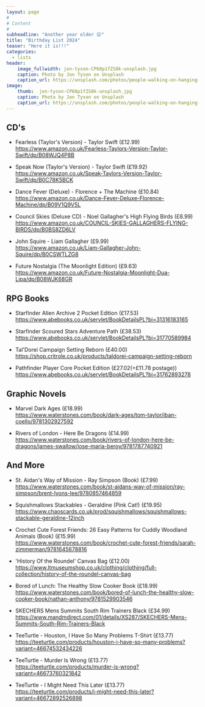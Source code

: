 ```yaml
---
layout: page
#
# Content
#
subheadline: "Another year older 😮"
title: "Birthday List 2024"
teaser: "Here it is!!!"
categories:
  - lists
header:
    image_fullwidth: jon-tyson-CP68p1fZS8k-unsplash.jpg
    caption: Photo by Jon Tyson on Unsplash
    caption_url: https://unsplash.com/photos/people-walking-on-hanging-bridge-during-daytime-CP68p1fZS8k?utm_content=creditCopyText&utm_medium=referral&utm_source=unsplash
image:
    thumb:  jon-tyson-CP68p1fZS8k-unsplash.jpg
    caption: Photo by Jon Tyson on Unsplash
    caption_url: https://unsplash.com/photos/people-walking-on-hanging-bridge-during-daytime-CP68p1fZS8k?utm_content=creditCopyText&utm_medium=referral&utm_source=unsplash
---
```

## CD's
- Fearless (Taylor's Version) - Taylor Swift (£12.99)  
  <https://www.amazon.co.uk/Fearless-Taylors-Version-Taylor-Swift/dp/B08WJQ4P8B>  

- Speak Now (Taylor's Version) - Taylor Swift (£19.92)  
  <https://www.amazon.co.uk/Speak-Taylors-Version-Taylor-Swift/dp/B0C78K5BCK>  

- Dance Fever (Deluxe) - Florence + The Machine (£10.84)  
  <https://www.amazon.co.uk/Dance-Fever-Deluxe-Florence-Machine/dp/B09V1Q9V5L>  

- Council Skies (Deluxe CD) - Noel Gallagher's High Flying Birds (£8.99)  
  <https://www.amazon.co.uk/COUNCIL-SKIES-GALLAGHERS-FLYING-BIRDS/dp/B0BS8ZD6LV>  

- John Squire - Liam Gallagher (£9.99)  
  <https://www.amazon.co.uk/Liam-Gallagher-John-Squire/dp/B0CSWTLZG8>  

- Future Nostalgia (The Moonlight Edition) (£9.63)  
  <https://www.amazon.co.uk/Future-Nostalgia-Moonlight-Dua-Lipa/dp/B08WJK68GR>  

## RPG Books
- Starfinder Alien Archive 2 Pocket Edition (£17.53)  
  <https://www.abebooks.co.uk/servlet/BookDetailsPL?bi=31316183165>  

- Starfinder Scoured Stars Adventure Path (£38.53)  
  <https://www.abebooks.co.uk/servlet/BookDetailsPL?bi=31770589984>  

- Tal'Dorei Campaign Setting Reborn (£40.00)  
  <https://shop.critrole.co.uk/products/taldorei-campaign-setting-reborn>  

- Pathfinder Player Core Pocket Edition (£27.02(+£11.78 postage))  
  <https://www.abebooks.co.uk/servlet/BookDetailsPL?bi=31762893278>  

## Graphic Novels
- Marvel Dark Ages (£18.99)  
  <https://www.waterstones.com/book/dark-ages/tom-taylor/iban-coello/9781302927592>  

- Rivers of London - Here Be Dragons (£14.99)  
  <https://www.waterstones.com/book/rivers-of-london-here-be-dragons/james-swallow/jose-maria-beroy/9781787740921>  

## And More
- St. Aidan's Way of Mission - Ray Simpson (Book) (£7.99)  
  <https://www.waterstones.com/book/st-aidans-way-of-mission/ray-simpson/brent-lyons-lee/9780857464859>  
    
- Squishmallows Stackables - Geraldine (Pink Cat!) (£19.95)  
  <https://www.chaoscards.co.uk/prod/squishmallows/squishmallows-stackable-geraldine-12inch>  
    
- Crochet Cute Forest Friends: 26 Easy Patterns for Cuddly Woodland Animals (Book) (£15.99)  
  <https://www.waterstones.com/book/crochet-cute-forest-friends/sarah-zimmerman/9781645678816>  
    
- 'History Of the Roundel' Canvas Bag (£12.00) 
  <https://www.ltmuseumshop.co.uk/clothing/clothing/full-collection/history-of-the-roundel-canvas-bag>  
    
- Bored of Lunch: The Healthy Slow Cooker Book (£18.99)  
  <https://www.waterstones.com/book/bored-of-lunch-the-healthy-slow-cooker-book/nathan-anthony/9781529903546>  
    
- SKECHERS Mens Summits South Rim Trainers Black (£34.99)  
  <https://www.mandmdirect.com/01/details/XS287/SKECHERS-Mens-Summits-South-Rim-Trainers-Black>  
    
- TeeTurtle - Houston, I Have So Many Problems T-Shirt (£13.77)  
  <https://teeturtle.com/products/houston-i-have-so-many-problems?variant=46674532434226>  
    
- TeeTurtle - Murder Is Wrong (£13.77)  
  <https://teeturtle.com/products/murder-is-wrong?variant=46673760321842>  
    
- TeeTurtle - I Might Need This Later (£13.77)  
  <https://teeturtle.com/products/i-might-need-this-later?variant=46672892526898>  